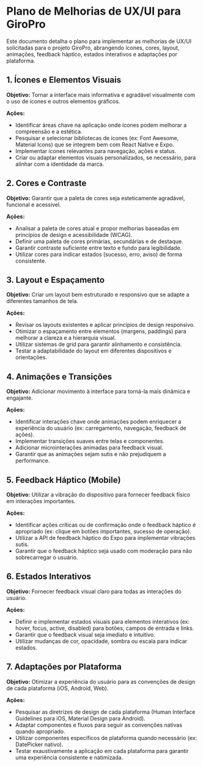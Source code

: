 # Plano de Melhorias de UX/UI para GiroPro

Este documento detalha o plano para implementar as melhorias de UX/UI solicitadas para o projeto GiroPro, abrangendo ícones, cores, layout, animações, feedback háptico, estados interativos e adaptações por plataforma.

## 1. Ícones e Elementos Visuais

**Objetivo:** Tornar a interface mais informativa e agradável visualmente com o uso de ícones e outros elementos gráficos.

**Ações:**
- Identificar áreas chave na aplicação onde ícones podem melhorar a compreensão e a estética.
- Pesquisar e selecionar bibliotecas de ícones (ex: Font Awesome, Material Icons) que se integrem bem com React Native e Expo.
- Implementar ícones relevantes para navegação, ações e status.
- Criar ou adaptar elementos visuais personalizados, se necessário, para alinhar com a identidade da marca.

## 2. Cores e Contraste

**Objetivo:** Garantir que a paleta de cores seja esteticamente agradável, funcional e acessível.

**Ações:**
- Analisar a paleta de cores atual e propor melhorias baseadas em princípios de design e acessibilidade (WCAG).
- Definir uma paleta de cores primárias, secundárias e de destaque.
- Garantir contraste suficiente entre texto e fundo para legibilidade.
- Utilizar cores para indicar estados (sucesso, erro, aviso) de forma consistente.

## 3. Layout e Espaçamento

**Objetivo:** Criar um layout bem estruturado e responsivo que se adapte a diferentes tamanhos de tela.

**Ações:**
- Revisar os layouts existentes e aplicar princípios de design responsivo.
- Otimizar o espaçamento entre elementos (margens, paddings) para melhorar a clareza e a hierarquia visual.
- Utilizar sistemas de grid para garantir alinhamento e consistência.
- Testar a adaptabilidade do layout em diferentes dispositivos e orientações.

## 4. Animações e Transições

**Objetivo:** Adicionar movimento à interface para torná-la mais dinâmica e engajante.

**Ações:**
- Identificar interações chave onde animações podem enriquecer a experiência do usuário (ex: carregamento, navegação, feedback de ações).
- Implementar transições suaves entre telas e componentes.
- Adicionar microinterações animadas para feedback visual.
- Garantir que as animações sejam sutis e não prejudiquem a performance.

## 5. Feedback Háptico (Mobile)

**Objetivo:** Utilizar a vibração do dispositivo para fornecer feedback físico em interações importantes.

**Ações:**
- Identificar ações críticas ou de confirmação onde o feedback háptico é apropriado (ex: clique em botões importantes, sucesso de operação).
- Utilizar a API de feedback háptico do Expo para implementar vibrações sutis.
- Garantir que o feedback háptico seja usado com moderação para não sobrecarregar o usuário.

## 6. Estados Interativos

**Objetivo:** Fornecer feedback visual claro para todas as interações do usuário.

**Ações:**
- Definir e implementar estados visuais para elementos interativos (ex: hover, focus, active, disabled) para botões, campos de entrada e links.
- Garantir que o feedback visual seja imediato e intuitivo.
- Utilizar mudanças de cor, opacidade, sombra ou escala para indicar estados.

## 7. Adaptações por Plataforma

**Objetivo:** Otimizar a experiência do usuário para as convenções de design de cada plataforma (iOS, Android, Web).

**Ações:**
- Pesquisar as diretrizes de design de cada plataforma (Human Interface Guidelines para iOS, Material Design para Android).
- Adaptar componentes e fluxos para seguir as convenções nativas quando apropriado.
- Utilizar componentes específicos de plataforma quando necessário (ex: DatePicker nativo).
- Testar exaustivamente a aplicação em cada plataforma para garantir uma experiência consistente e natimizada.

